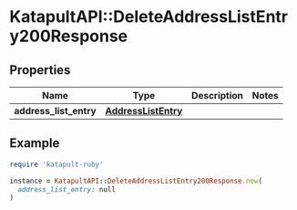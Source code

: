 # KatapultAPI::DeleteAddressListEntry200Response

## Properties

| Name | Type | Description | Notes |
| ---- | ---- | ----------- | ----- |
| **address_list_entry** | [**AddressListEntry**](AddressListEntry.md) |  |  |

## Example

```ruby
require 'katapult-ruby'

instance = KatapultAPI::DeleteAddressListEntry200Response.new(
  address_list_entry: null
)
```

